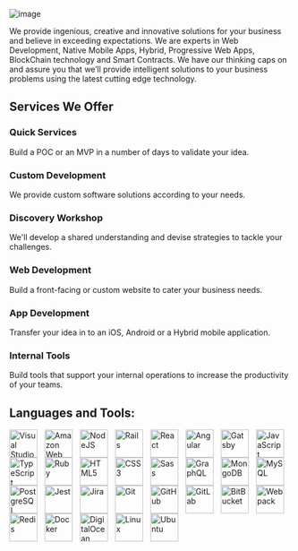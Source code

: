 ![image](https://user-images.githubusercontent.com/106161873/172183640-e1d59a2d-169c-4808-a728-8ee92159f0d6.png)

We provide ingenious, creative and innovative solutions for your business and believe in exceeding expectations. We are experts in Web Development, Native Mobile Apps, Hybrid, Progressive Web Apps, BlockChain technology and Smart Contracts. We have our thinking caps on and assure you that we’ll provide intelligent solutions to your business problems using the latest cutting edge technology.

## Services We Offer

### Quick Services
Build a POC or an MVP in a number of days to validate your idea.

### Custom Development
We provide custom software solutions according to your needs.

### Discovery Workshop
We'll develop a shared understanding and devise strategies to tackle your challenges.

### Web Development
Build a front-facing or custom website to cater your business needs.

### App Development
Transfer your idea in to an iOS, Android or a Hybrid mobile application.

### Internal Tools
Build tools that support your internal operations to increase the productivity of your teams.

## Languages and Tools:

<img align="left" alt="Visual Studio Code" width="50px" src="https://cdn.jsdelivr.net/gh/devicons/devicon/icons/vscode/vscode-original-wordmark.svg" style="padding-right:10px;" />
<img align="left" alt="Amazon Web Services" width="50px" src="https://cdn.jsdelivr.net/gh/devicons/devicon/icons/amazonwebservices/amazonwebservices-plain-wordmark.svg" style="padding-right:10px;" />
<img align="left" alt="NodeJS" width="50px" src="https://cdn.jsdelivr.net/gh/devicons/devicon/icons/nodejs/nodejs-plain-wordmark.svg" style="padding-right:10px;" />
<img align="left" alt="Rails" width="50px" src="https://cdn.jsdelivr.net/gh/devicons/devicon/icons/rails/rails-plain-wordmark.svg" style="padding-right:10px;" />
<img align="left" alt="React" width="50px" src="https://cdn.jsdelivr.net/gh/devicons/devicon/icons/react/react-original-wordmark.svg" style="padding-right:10px;" />
<img align="left" alt="Angular" width="50px" src="https://cdn.jsdelivr.net/gh/devicons/devicon/icons/angularjs/angularjs-plain-wordmark.svg" style="padding-right:10px;" />
<img align="left" alt="Gatsby" width="50px" src="https://cdn.jsdelivr.net/gh/devicons/devicon/icons/gatsby/gatsby-plain-wordmark.svg" style="padding-right:10px;" />
<img align="left" alt="JavaScript" width="50px" src="https://cdn.jsdelivr.net/gh/devicons/devicon/icons/javascript/javascript-plain.svg" style="padding-right:10px;" />
<img align="left" alt="TypeScript" width="50px" src="https://cdn.jsdelivr.net/gh/devicons/devicon/icons/typescript/typescript-plain.svg" style="padding-right:10px;" />
<img align="left" alt="Ruby" width="50px" src="https://cdn.jsdelivr.net/gh/devicons/devicon/icons/ruby/ruby-plain-wordmark.svg" style="padding-right:10px;" />
<img align="left" alt="HTML5" width="50px" src="https://cdn.jsdelivr.net/gh/devicons/devicon/icons/html5/html5-plain-wordmark.svg" style="padding-right:10px;" />
<img align="left" alt="CSS3" width="50px" src="https://cdn.jsdelivr.net/gh/devicons/devicon/icons/css3/css3-plain-wordmark.svg" style="padding-right:10px;" />
<img align="left" alt="Sass" width="50px" src="https://cdn.jsdelivr.net/gh/devicons/devicon/icons/sass/sass-original.svg" style="padding-right:10px;" />
<img align="left" alt="GraphQL" width="50px" src="https://cdn.jsdelivr.net/gh/devicons/devicon/icons/graphql/graphql-plain-wordmark.svg" style="padding-right:10px;" />
<img align="left" alt="MongoDB" width="50px" src="https://cdn.jsdelivr.net/gh/devicons/devicon/icons/mongodb/mongodb-plain-wordmark.svg" style="padding-right:10px;" />
<img align="left" alt="MySQL" width="50px" src="https://cdn.jsdelivr.net/gh/devicons/devicon/icons/mysql/mysql-original-wordmark.svg" style="padding-right:10px;" />
<img align="left" alt="PostgreSQL" width="50px" src="https://cdn.jsdelivr.net/gh/devicons/devicon/icons/postgresql/postgresql-plain-wordmark.svg" style="padding-right:10px;" />
<img align="left" alt="Jest" width="50px" src="https://cdn.jsdelivr.net/gh/devicons/devicon/icons/jest/jest-plain.svg" style="padding-right:10px;" />
<img align="left" alt="Jira" width="50px" src="https://cdn.jsdelivr.net/gh/devicons/devicon/icons/jira/jira-original-wordmark.svg" style="padding-right:10px;" />
<img align="left" alt="Git" width="50px" src="https://cdn.jsdelivr.net/gh/devicons/devicon/icons/git/git-plain-wordmark.svg" style="padding-right:10px;" />
<img align="left" alt="GitHub" width="50px" src="https://cdn.jsdelivr.net/gh/devicons/devicon/icons/github/github-original-wordmark.svg" style="padding-right:10px;" />
<img align="left" alt="GitLab" width="50px" src="https://cdn.jsdelivr.net/gh/devicons/devicon/icons/gitlab/gitlab-plain-wordmark.svg" style="padding-right:10px;" />
<img align="left" alt="BitBucket" width="50px" src="https://cdn.jsdelivr.net/gh/devicons/devicon/icons/bitbucket/bitbucket-original-wordmark.svg" style="padding-right:10px;" />
<img align="left" alt="Webpack" width="50px" src="https://cdn.jsdelivr.net/gh/devicons/devicon/icons/webpack/webpack-original-wordmark.svg" style="padding-right:10px;" />
<img align="left" alt="Redis" width="50px" src="https://cdn.jsdelivr.net/gh/devicons/devicon/icons/redis/redis-plain-wordmark.svg" style="padding-right:10px;" />
<img align="left" alt="Docker" width="50px" src="https://cdn.jsdelivr.net/gh/devicons/devicon/icons/docker/docker-plain-wordmark.svg" style="padding-right:10px;" />
<img align="left" alt="DigitalOcean" width="50px" src="https://cdn.jsdelivr.net/gh/devicons/devicon/icons/digitalocean/digitalocean-original-wordmark.svg" style="padding-right:10px;" />
<img align="left" alt="Linux" width="50px" src="https://cdn.jsdelivr.net/gh/devicons/devicon/icons/linux/linux-original.svg" style="padding-right:10px;" />
<img align="left" alt="Ubuntu" width="50px" src="https://cdn.jsdelivr.net/gh/devicons/devicon/icons/ubuntu/ubuntu-plain-wordmark.svg" style="padding-right:10px;" />

<br />
<br />
<br />
<br />
<br />
<br />
<br />
<br />

